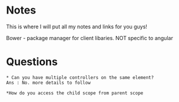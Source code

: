 Notes
==========================
This is where I will put all my notes and links for you guys!

Bower - package manager for client libaries. NOT specific to angular


Questions
======================
	* Can you have multiple controllers on the same element? 
	Ans : No. more details to follow

	*How do you access the child scope from parent scope